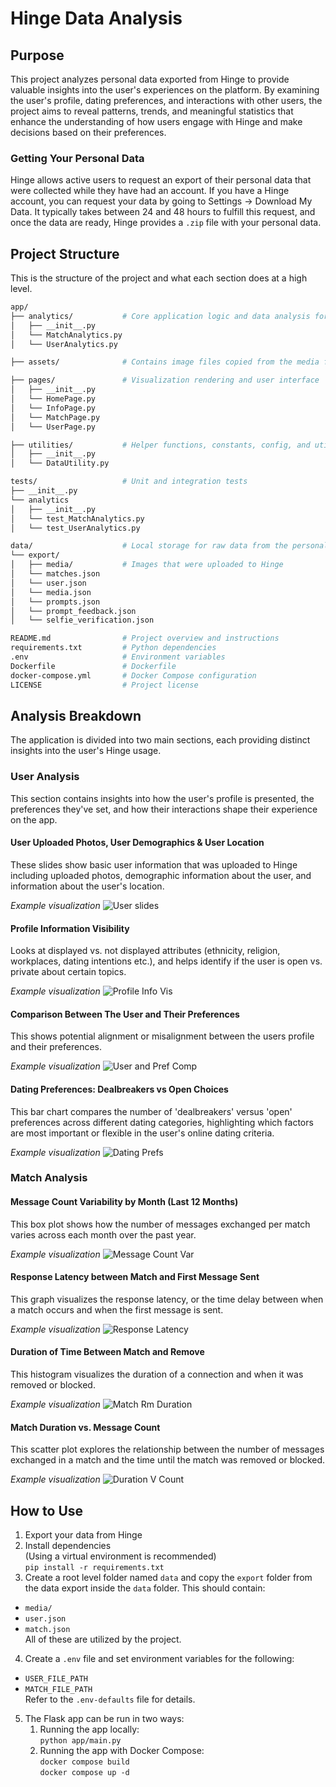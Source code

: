 # Hinge Data Analysis
## Purpose
This project analyzes personal data exported from Hinge to provide valuable insights into the user's experiences on the platform. By examining the user's profile, dating preferences, and interactions with other users, the project aims to reveal patterns, trends, and meaningful statistics that enhance the understanding of how users engage with Hinge and make decisions based on their preferences.

### Getting Your Personal Data
Hinge allows active users to request an export of their personal data that were collected while they have had an account. If you have a Hinge account, you can request your data by going to Settings -> Download My Data. It typically takes between 24 and 48 hours to fulfill this request, and once the data are ready, Hinge provides a `.zip` file with your personal data.

## Project Structure
This is the structure of the project and what each section does at a high level.
```bash
app/
├── analytics/           # Core application logic and data analysis for users and matches
│   ├── __init__.py
│   └── MatchAnalytics.py
│   └── UserAnalytics.py

├── assets/              # Contains image files copied from the media folder in the export

├── pages/               # Visualization rendering and user interface
│   ├── __init__.py
│   └── HomePage.py
│   └── InfoPage.py
│   └── MatchPage.py
│   └── UserPage.py

├── utilities/           # Helper functions, constants, config, and utilities
│   ├── __init__.py
│   └── DataUtility.py

tests/                   # Unit and integration tests
├── __init__.py
└── analytics 
│   ├── __init__.py
│   └── test_MatchAnalytics.py
│   └── test_UserAnalytics.py

data/                    # Local storage for raw data from the personal export
└── export/ 
│   ├── media/           # Images that were uploaded to Hinge
│   └── matches.json
│   └── user.json
│   └── media.json
│   └── prompts.json
│   └── prompt_feedback.json
│   └── selfie_verification.json

README.md                # Project overview and instructions
requirements.txt         # Python dependencies
.env                     # Environment variables 
Dockerfile               # Dockerfile
docker-compose.yml       # Docker Compose configuration 
LICENSE                  # Project license
```

## Analysis Breakdown
The application is divided into two main sections, each providing distinct insights into the user's Hinge usage.

### User Analysis
This section contains insights into how the user's profile is presented, the preferences they've set, and how their interactions shape their experience on the app.

#### User Uploaded Photos, User Demographics & User Location
These slides show basic user information that was uploaded to Hinge including uploaded photos, demographic information about the user, and information about the user's location.

*Example visualization*
![User slides](mock_screenshots/user_slides.png)

#### Profile Information Visibility
Looks at displayed vs. not displayed attributes (ethnicity, religion, workplaces, dating intentions etc.), and helps identify if the user is open vs. private about certain topics.

*Example visualization*
![Profile Info Vis](mock_screenshots/profile_info_vis.png)

#### Comparison Between The User and Their Preferences
This shows potential alignment or misalignment between the users profile and their preferences.

*Example visualization*
![User and Pref Comp](mock_screenshots/com_bet_user_and_prefs.png)

#### Dating Preferences: Dealbreakers vs Open Choices
This bar chart compares the number of 'dealbreakers' versus 'open' preferences across different dating categories, highlighting which factors are most important or flexible in the user's online dating criteria.

*Example visualization*
![Dating Prefs](mock_screenshots/dating_prefs.png)

### Match Analysis
#### Message Count Variability by Month (Last 12 Months)
This box plot shows how the number of messages exchanged per match varies across each month over the past year. 

*Example visualization*
![Message Count Var](mock_screenshots/msg_count_boxplot.png)

#### Response Latency between Match and First Message Sent
This graph visualizes the response latency, or the time delay between when a match occurs and when the first message is sent.

*Example visualization*
![Response Latency](mock_screenshots/resp_latency.png)

#### Duration of Time Between Match and Remove
This histogram visualizes the duration of a connection and when it was removed or blocked. 

*Example visualization*
![Match Rm Duration](mock_screenshots/duration_match_rm.png)

#### Match Duration vs. Message Count
This scatter plot explores the relationship between the number of messages exchanged in a match and the time until the match was removed or blocked. 

*Example visualization*
![Duration V Count](mock_screenshots/duration_v_count.png)

## How to Use
1. Export your data from Hinge
2. Install dependencies  
(Using a virtual environment is recommended)  
`pip install -r requirements.txt`
3. Create a root level folder named `data` and copy the `export` folder from the data export inside the `data` folder. This should contain:  
- `media/`
- `user.json`
- `match.json`  
All of these are utilized by the project.
4. Create a `.env` file and set environment variables for the following:
- `USER_FILE_PATH`
- `MATCH_FILE_PATH`  
Refer to the `.env-defaults` file for details.
5. The Flask app can be run in two ways:  
    1. Running the app locally:  
        `python app/main.py`
    2. Running the app with Docker Compose:  
        `docker compose build`  
        `docker compose up -d`